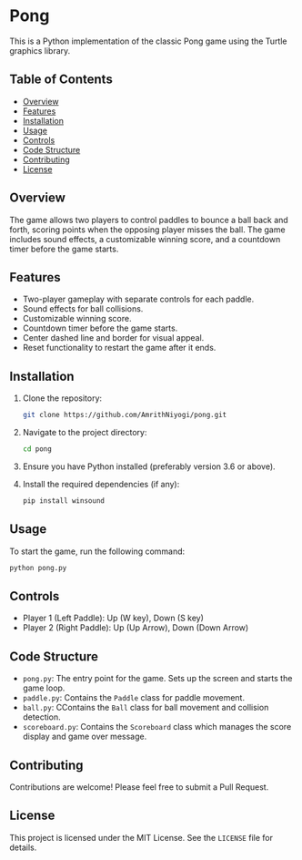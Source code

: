 # Pong

This is a Python implementation of the classic Pong game using the Turtle graphics library. 

## Table of Contents

- [Overview](#overview)
- [Features](#features)
- [Installation](#installation)
- [Usage](#usage)
- [Controls](#controls)
- [Code Structure](#code-structure)
- [Contributing](#contributing)
- [License](#license)

## Overview

The game allows two players to control paddles to bounce a ball back and forth, scoring points when the opposing player misses the ball. The game includes sound effects, a customizable winning score, and a countdown timer before the game starts.

## Features

- Two-player gameplay with separate controls for each paddle.
- Sound effects for ball collisions.
- Customizable winning score.
- Countdown timer before the game starts.
- Center dashed line and border for visual appeal.
- Reset functionality to restart the game after it ends.

## Installation

1. Clone the repository:
    ```sh
    git clone https://github.com/AmrithNiyogi/pong.git
    ```

2. Navigate to the project directory:
    ```sh
    cd pong
    ```

3. Ensure you have Python installed (preferably version 3.6 or above).

4. Install the required dependencies (if any):
    ```sh
    pip install winsound
    ```

## Usage

To start the game, run the following command:
```sh
python pong.py
```

## Controls

- Player 1 (Left Paddle): Up (W key), Down (S key)
- Player 2 (Right Paddle): Up (Up Arrow), Down (Down Arrow)

## Code Structure

- `pong.py`: The entry point for the game. Sets up the screen and starts the game loop.
- `paddle.py`: Contains the `Paddle` class for paddle movement.
- `ball.py`: CContains the `Ball` class for ball movement and collision detection.
- `scoreboard.py`: Contains the `Scoreboard` class which manages the score display and game over message.


## Contributing

Contributions are welcome! Please feel free to submit a Pull Request.

## License

This project is licensed under the MIT License. See the `LICENSE` file for details.
   
